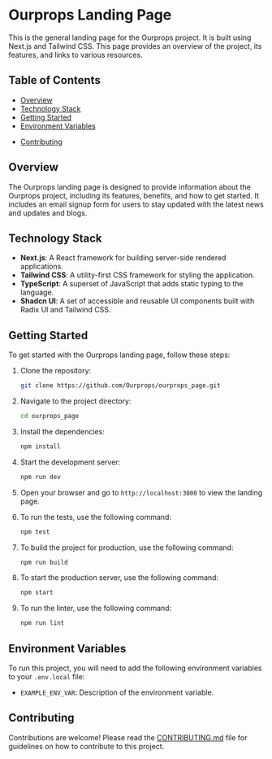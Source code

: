 # Ourprops Landing Page

This is the general landing page for the Ourprops project. It is built using Next.js and Tailwind CSS. This page provides an overview of the project, its features, and links to various resources.

## Table of Contents

- [Overview](#overview)
- [Technology Stack](#technology-stack)
- [Getting Started](#getting-started)
- [Environment Variables](#environment-variables)
<!-- - [Folder Structure](#folder-structure) -->
<!-- - [Testing](#Testing) -->
<!-- - [Deployment](#deployment) -->
- [Contributing](#contributing)

## Overview

The Ourprops landing page is designed to provide information about the Ourprops project, including its features, benefits, and how to get started. It includes an email signup form for users to stay updated with the latest news and updates and blogs.

## Technology Stack

- **Next.js**: A React framework for building server-side rendered applications.
- **Tailwind CSS**: A utility-first CSS framework for styling the application.
- **TypeScript**: A superset of JavaScript that adds static typing to the language.
- **Shadcn UI**: A set of accessible and reusable UI components built with Radix UI and Tailwind CSS.

## Getting Started

To get started with the Ourprops landing page, follow these steps:

1. Clone the repository:

   ```bash
   git clone https://github.com/Ourprops/ourprops_page.git
    ```

2. Navigate to the project directory:

    ```bash
    cd ourprops_page
    ```

3. Install the dependencies:

    ```bash
    npm install
    ```

4. Start the development server:

    ```bash
    npm run dev
    ```

5. Open your browser and go to `http://localhost:3000` to view the landing page.

6. To run the tests, use the following command:

    ```bash
    npm test
    ```

7. To build the project for production, use the following command:

    ```bash
    npm run build
    ```

8. To start the production server, use the following command:

    ```bash
    npm start
    ```

9. To run the linter, use the following command:

    ```bash
    npm run lint
    ```

## Environment Variables

To run this project, you will need to add the following environment variables to your `.env.local` file:

- `EXAMPLE_ENV_VAR`: Description of the environment variable.

## Contributing

Contributions are welcome! Please read the [CONTRIBUTING.md](CONTRIBUTING.md) file for guidelines on how to contribute to this project.
